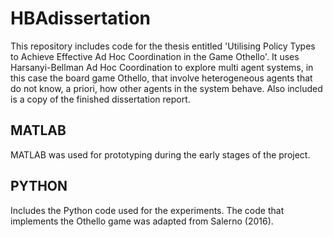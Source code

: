 # HBAdissertation
This repository includes code for the thesis entitled 'Utilising Policy Types to Achieve Effective Ad Hoc Coordination in the Game Othello'. It uses Harsanyi-Bellman Ad Hoc Coordination to explore multi agent systems, in this case the board game Othello, that involve heterogeneous agents that do not know, a priori, how other agents in the system behave. Also included is a copy of the finished dissertation report.

## MATLAB
MATLAB was used for prototyping during the early stages of the project.

## PYTHON
Includes the Python code used for the experiments. The code that implements the Othello game was adapted from Salerno (2016).
